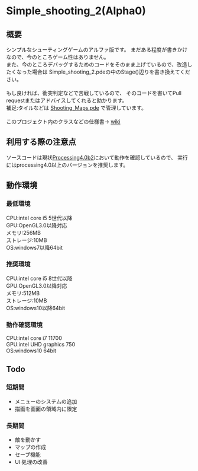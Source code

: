 # Simple_shooting_2(Alpha0)
## 概要
シンプルなシューティングゲームのアルファ版です。
まだある程度が書きかけなので、今のところゲーム性はありません。<br>
また、今のところデバッグするためのコードをそのまま上げているので、改造したくなった場合は
Simple_shooting_2.pdeの中のStage()辺りを書き換えてください。<br><br>
もし良ければ、衝突判定などで苦戦しているので、
そのコードを書いてPull requestまたはアドバイスしてくれると助かります。<br>
補足:タイルなどは
[Shooting_Maps.pde](https://github.com/0b1001100/Simple_shooting_2/blob/master/Shooting_Maps.pde)
で管理しています。<br><br>
このプロジェクト内のクラスなどの仕様書→
[wiki](https://github.com/0b1001100/Simple_shooting_2/wiki)
## 利用する際の注意点
ソースコードは現状[Processing4.0b2](https://processing.org/)において動作を確認しているので、
実行にはprocessing4.0以上のバージョンを推奨します。
## 動作環境
### 最低環境
CPU:intel core i5 5世代以降<br>
GPU:OpenGL3.0以降対応<br>
メモリ:256MB<br>
ストレージ:10MB<br>
OS:windows7以降64bit
### 推奨環境
CPU:intel core i5 8世代以降<br>
GPU:OpenGL3.0以降対応<br>
メモリ:512MB<br>
ストレージ:10MB<br>
OS:windows10以降64bit
### 動作確認環境
CPU:intel core i7 11700<br>
GPU:intel UHD graphics 750<br>
OS:windows10 64bit

## Todo
### 短期間
- メニューのシステムの追加
- 描画を画面の領域内に限定
### 長期間
- 敵を動かす
- マップの作成
- セーブ機能
- UI·処理の改善
